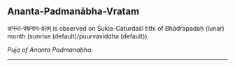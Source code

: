 ## Ananta-Padmanābha-Vratam
अनन्त-पद्मनाभ-व्रतम् is observed on Śukla-Caturdaśī tithi of Bhādrapadaḥ (lunar) month (sunrise (default)/puurvaviddha (default)).

_Puja of Ananta Padmanabha._

---
